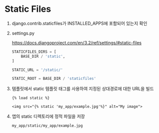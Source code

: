 # Static Files

1. django.contrib.staticfiles가 INSTALLED_APPS에 포함되어 있는지 확인

2. settings.py

   https://docs.djangoproject.com/en/3.2/ref/settings/#static-files

   ```python
   STATICFILES_DIRS = [
       BASE_DIR / 'static',
   ]
   
   STATIC_URL = '/static/'
   
   STATIC_ROOT = BASE_DIR / 'staticfiles'
   ```

3. 템플릿에서 static 템플릿 태그를 사용하여 지정된 상대경로에 대한 URL을 빌드

   ```django
   {% load static %}
   
   <img src="{% static 'my_app/example.jpg'%}" alt="My image">
   ```

4. 앱의 static 디렉토리에 정적 파일을 저장

   ````
   my_app/static/my_app/example.jpg
   ````